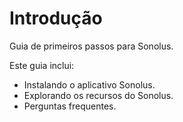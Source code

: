 # Introdução

Guia de primeiros passos para Sonolus.

Este guia inclui:

-   Instalando o aplicativo Sonolus.
-   Explorando os recursos do Sonolus.
-   Perguntas frequentes.
